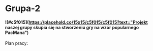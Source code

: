 # Grupa-2
#### ![#c5f015](https://placehold.co/15x15/c5f015/c5f015?text="Projekt naszej grupy skupia się na stworzeniu gry na wzór popularnego PacMana")
Plan pracy:
